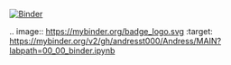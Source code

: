 [![Binder](https://mybinder.org/badge_logo.svg)](https://mybinder.org/v2/gh/andresst000/Andress/MAIN?labpath=00_00_binder.ipynb)

.. image:: https://mybinder.org/badge_logo.svg
 :target: https://mybinder.org/v2/gh/andresst000/Andress/MAIN?labpath=00_00_binder.ipynb
